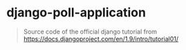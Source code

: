 # django-poll-application

> Source code of the official django tutorial from https://docs.djangoproject.com/en/1.9/intro/tutorial01/
